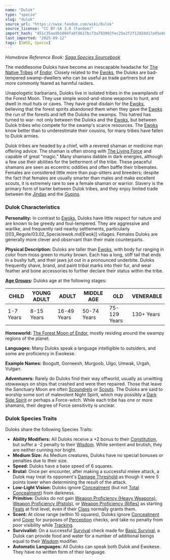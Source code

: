 ```yaml
---
name: "Dulok"
type: "specie"
slug: "dulok"
source_url: "https://swse.fandom.com/wiki/Dulok"
source_license: "CC BY-SA 3.0 (Fandom)"
import_hash: "d51c35aa9b1004fa8fd617bc73a793902fec25e2f2f1292dd17a95eb6e64d0b2"
last_imported: "2025-09-12"
tags: [SWSE, Specie]
---
```

*Homebrew Reference Book: [Saga Species Sourcebook](https://swse.fandom.com/wiki/Saga_Species_Sourcebook)*

The meddlesome Duloks have become an inescapable headache for [The Native Tribes](https://swse.fandom.com/wiki/The_Native_Tribes) of [Endor](https://swse.fandom.com/wiki/Endor). Closely related to the [Ewoks](https://swse.fandom.com/wiki/Ewoks), the Duloks are bad-tempered swamp-dwellers who can be useful as trade partners but are more commonly feared as harmful raiders.

Unapologetic barbarians, Duloks live in isolated tribes in the swamplands of the Forest Moon. They use simple wood-and-stone weapons to hunt, and dwell in mud huts or caves. They have great disdain for the [Ewoks](https://swse.fandom.com/wiki/Ewoks), believing that the forest spirits abandoned them when they gave the [Ewoks](https://swse.fandom.com/wiki/Ewoks) the run of the forests and left the Duloks the swamps. This hatred has turned to war- not only between the Duloks and the [Ewoks](https://swse.fandom.com/wiki/Ewoks), but between Dulok tribes who compete for the swamp's scarce resources. The [Ewoks](https://swse.fandom.com/wiki/Ewoks) know better than to underestimate their cousins, for many tribes have fallen to Dulok armies.

Dulok tribes are headed by a chief, with a revered shaman or medicine man offering advice. The shaman is often strong with [The Living Force](https://swse.fandom.com/wiki/The_Living_Force) and capable of great "magic." Many shamans dabble in dark energies, although a few use their abilities for the betterment of the tribe. These peaceful shamans are seen as eccentric oddities and often baffle their tribemates. Females are considered little more than pup-sitters and breeders; despite the fact that females are usually smarter than males and make excellent scouts, it is extremely rare to see a female shaman or warrior. Slavery is the primary form of barter between Dulok tribes, and they enjoy limited trade between the [Jindas](https://swse.fandom.com/wiki/Jindas) and the [Gupins](https://swse.fandom.com/wiki/Gupins).

### Dulok Characteristics
**Personality:** In contrast to [Ewoks](https://swse.fandom.com/wiki/Ewoks), Duloks have little respect for nature and are known to be greedy and foul-tempered. They are aggressive and warlike, and frequently raid nearby settlements, particularly [[03_Regole/03.02_Specie/ewok.md|Ewok]] villages. Females Duloks are generally more clever and observant than their male counterparts.

**Physical Description:** Duloks are taller than [Ewoks](https://swse.fandom.com/wiki/Ewoks), with body fur ranging in color from moss green to murky brown. Each has a long, stiff tail that ends in a bushy tuft, and their jaws jut out in a pronounced underbite. Duloks frequently shave, brand, and paint tribal marks into their fur, and wear feather and bone accessories to further declare their status within the tribe.

**[Age Groups](https://swse.fandom.com/wiki/Age_Groups):** Duloks age at the following stages:

| CHILD | YOUNG ADULT | ADULT | MIDDLE AGE | OLD | VENERABLE |
| --- | --- | --- | --- | --- | --- |
| 1-7 Years | 8-15 Years | 16-49 Years | 50-74 Years | 75-129 Years | 130+ Years |

**Homeworld:** [The Forest Moon of Endor](https://swse.fandom.com/wiki/The_Forest_Moon_of_Endor), mostly residing around the swampy regions of the planet.

**Languages:** Many Duloks speak a language intelligible to outsiders, and some are proficiency in Ewokese.

**Example Names:** Boogutt, Gorneesh, Murgoob, Ulgo, Umwak, Urgah, Vulgarr.

**Adventurers:** Rarely do Duloks find their way offworld, usually as unwitting stowaways on ships that crashed and were then repaired. Those that leave the Sanctuary Moon are often [Scoundrels](https://swse.fandom.com/wiki/Scoundrels) or [Scouts](https://swse.fandom.com/wiki/Scouts). The Duloks are said to worship some sort of malevolent Night Spirit, which may possibly a [Dark Side Spirit](https://swse.fandom.com/wiki/Dark_Side_Spirit) or perhaps a Force-witch. While each tribe has one or more shamans, their degree of Force sensitivity is unclear.
### Dulok Species Traits
Duloks share the following Species Traits:
- **Ability Modifiers:** All Duloks receive a +2 bonus to their [Constitution](https://swse.fandom.com/wiki/Constitution), but suffer a -2 penalty to their [Wisdom](https://swse.fandom.com/wiki/Wisdom). While sentient and brutish, they are neither cunning nor bright.
- **Medium Size:** As Medium creatures, Duloks have no special bonuses or penalties due to their size.
- **Speed:** Duloks have a base speed of 6 squares.
- **Brutal:** Once per encounter, after making a successful melee attack, a Dulok may treat its opponent's [Damage Threshold](https://swse.fandom.com/wiki/Damage_Threshold) as though it were 5 points lower when determining the result of the attack.
- **Low-Light Vision:** Duloks ignore [Concealment](https://swse.fandom.com/wiki/Concealment) (but not [Total Concealment](https://swse.fandom.com/wiki/Total_Concealment)) from darkness.
- **Primitive:** Duloks do not gain [Weapon Proficiency (Heavy Weapons)](https://swse.fandom.com/wiki/Weapon_Proficiency_(Heavy_Weapons)), [Weapon Proficiency (Pistols)](https://swse.fandom.com/wiki/Weapon_Proficiency_(Pistols)), or [Weapon Proficiency (Rifles)](https://swse.fandom.com/wiki/Weapon_Proficiency_(Rifles)) as starting [Feats](https://swse.fandom.com/wiki/Feats) at first level, even if their [Class](https://swse.fandom.com/wiki/Class) normally grants them.
- **Scent:** At close range (within 10 squares), Duloks ignore [Concealment](https://swse.fandom.com/wiki/Concealment) and [Cover](https://swse.fandom.com/wiki/Cover) for purposes of [Perception](https://swse.fandom.com/wiki/Perception) checks, and take no penalty from poor visibility while [Tracking](https://swse.fandom.com/wiki/Tracking).
- **Survivalist:** On a successful [Survival](https://swse.fandom.com/wiki/Survival) check made for [Basic Survival](https://swse.fandom.com/wiki/Basic_Survival), a Dulok can provide food and water for a number of additional beings equal to their [Wisdom](https://swse.fandom.com/wiki/Wisdom) modifier.
- **Automatic Languages:** All Duloks can speak both Dulok and Ewokese. They have no written form of their language.